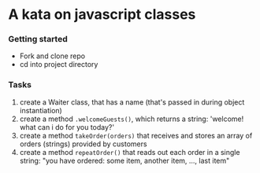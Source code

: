# A kata on javascript classes

### Getting started
- Fork and clone repo
- cd into project directory

### Tasks

1. create a Waiter class, that has a name (that's passed in during object instantiation)
2. create a method `.welcomeGuests()`, which returns a string: 'welcome! what can i do for you today?'
3. create a method `takeOrder(orders)` that receives and stores an array of orders (strings) provided by customers
4. create a method `repeatOrder()` that reads out each order in a single string: "you have ordered: some item, another item, ..., last item"


